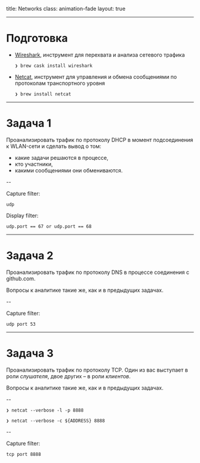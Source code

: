 title: Networks
class: animation-fade
layout: true

---

# Подготовка

* [Wireshark](https://www.wireshark.org/), инструмент для перехвата и анализа сетевого трафика

    ```
    ❯ brew cask install wireshark
    ```

* [Netcat](http://netcat.sourceforge.net/), инструмент для управления и обмена сообщениями по протоколам транспортного уровня

    ```
    ❯ brew install netcat
    ```

---

# Задача 1

Проанализировать трафик по протоколу DHCP в момент подсоединения к WLAN-сети и сделать вывод о том:

* какие задачи решаются в процессе,
* кто участники,
* какими сообщениями они обмениваются.

--

Capture filter:

```
udp
```

Display filter:

```
udp.port == 67 or udp.port == 68
```

---

# Задача 2

Проанализировать трафик по протоколу DNS в процессе соединения с github.com.

Вопросы к аналитике такие же, как и в предыдущих задачах.

--

Capture filter:

```
udp port 53
```

---

# Задача 3

Проанализировать трафик по протоколу TCP. Один из вас выступает в роли _слушателя_, двое других – в роли _клиентов_.

Вопросы к аналитике такие же, как и в предыдущих задачах.

--

```
❯ netcat --verbose -l -p 8888
```

```
❯ netcat --verbose -c ${ADDRESS} 8888
```

--

Capture filter:

```
tcp port 8888
```
